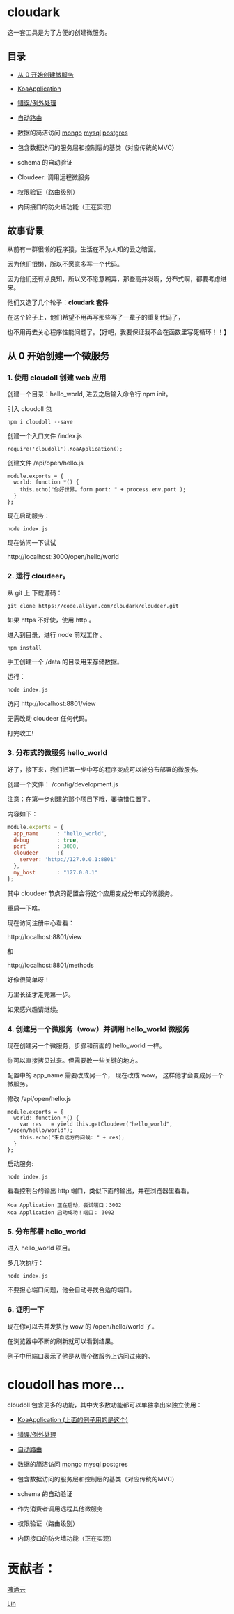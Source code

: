 # cloudark

这一套工具是为了方便的创建微服务。

## 目录

* [从 0 开始创建微服务](#from0)

* [KoaApplication](KoaApplication.md)

* [错误/例外处理](Clouderr.md)

* [自动路由](autoRouters.md)

* 数据的简洁访问 [mongo](orm.mongo.md) [mysql](orm.mysql.md) [postgres](orm.postgres.md)

* 包含数据访问的服务层和控制层的基类（对应传统的MVC）

* schema 的自动验证

* Cloudeer: 调用远程微服务

* 权限验证（路由级别）

* 内网接口的防火墙功能（正在实现）


## 故事背景

从前有一群很懒的程序猿，生活在不为人知的云之暗面。

因为他们很懒，所以不愿意多写一个代码。

因为他们还有点良知，所以又不愿意糊弄，那些高并发啊，分布式啊，都要考虑进来。

他们又造了几个轮子：**cloudark 套件**

在这个轮子上，他们希望不用再写那些写了一辈子的重复代码了，

也不用再去关心程序性能问题了。【好吧，我要保证我不会在函数里写死循环！！】


<a name="from0"/>

## 从 0 开始创建一个微服务


### 1. 使用 cloudoll 创建 web 应用

创建一个目录：hello_world, 进去之后输入命令行 npm init。

引入 cloudoll 包

```
npm i cloudoll --save
```


创建一个入口文件 /index.js

```
require('cloudoll').KoaApplication();
```


创建文件 /api/open/hello.js

```
module.exports = {
  world: function *() {
    this.echo("你好世界。form port: " + process.env.port );
  }
};

```

现在启动服务：

```
node index.js
```

现在访问一下试试

http://localhost:3000/open/hello/world



### 2. 运行 cloudeer。

从 git 上 下载源码：

```
git clone https://code.aliyun.com/cloudark/cloudeer.git
```

如果 https 不好使，使用 http 。

进入到目录，进行 node 前戏工作 。

```
npm install
```

手工创建一个 /data 的目录用来存储数据。

运行：

```
node index.js
```

访问 http://localhost:8801/view

无需改动 cloudeer 任何代码。

打完收工!


### 3. 分布式的微服务 hello_world

好了，接下来，我们把第一步中写的程序变成可以被分布部署的微服务。

创建一个文件： /config/development.js

注意：在第一步创建的那个项目下哦，嫑搞错位置了。

内容如下：

```javascript
module.exports = {
  app_name      : "hello_world",
  debug         : true,
  port          : 3000,
  cloudeer      :{
    server: 'http://127.0.0.1:8801'
  },
  my_host       : "127.0.0.1"
};
```

其中 cloudeer 节点的配置会将这个应用变成分布式的微服务。


重启一下咯。

现在访问注册中心看看：

http://localhost:8801/view

和

http://localhost:8801/methods


好像很简单呀！

万里长征才走完第一步。

如果感兴趣请继续。

### 4. 创建另一个微服务（wow）并调用 hello_world 微服务

现在创建另一个微服务，步骤和前面的 hello_world 一样。

你可以直接拷贝过来。但需要改一些关键的地方。

配置中的 app_name 需要改成另一个， 现在改成 wow， 这样他才会变成另一个微服务。

修改 /api/open/hello.js

```
module.exports = {
  world: function *() {
    var res   = yield this.getCloudeer("hello_world", "/open/hello/world");
    this.echo("来自远方的问候: " + res);
  }
};
```

启动服务:

```
node index.js
```

看看控制台的输出 http 端口，类似下面的输出，并在浏览器里看看。

```
Koa Application 正在启动，尝试端口：3002
Koa Application 启动成功！端口： 3002
```


### 5. 分布部署 hello_world

进入 hello_world 项目。

多几次执行：

```
node index.js
```

不要担心端口问题，他会自动寻找合适的端口。


### 6. 证明一下

现在你可以去并发执行 wow 的 /open/hello/world 了。

在浏览器中不断的刷新就可以看到结果。

例子中用端口表示了他是从哪个微服务上访问过来的。





# cloudoll has more...

cloudoll 包含更多的功能，其中大多数功能都可以单独拿出来独立使用：

* [KoaApplication (上面的例子用的是这个)](./KoaApplication.md)

* [错误/例外处理](./Clouderr.md)

* [自动路由](./autoRouters.md)

* 数据的简洁访问 [mongo](orm.mongo.md) mysql postgres

* 包含数据访问的服务层和控制层的基类（对应传统的MVC）

* schema 的自动验证

* 作为消费者调用远程其他微服务

* 权限验证（路由级别）

* 内网接口的防火墙功能（正在实现）

# 贡献者：

[啤酒云](https://code.aliyun.com/u/cloudbeer)

[Lin](https://code.aliyun.com/u/Lin)


